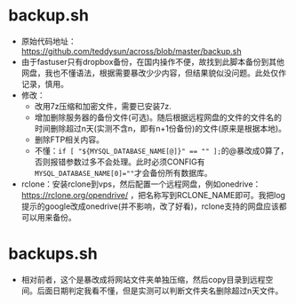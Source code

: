 # backup.sh
* 原始代码地址：https://github.com/teddysun/across/blob/master/backup.sh
* 由于fastuser只有dropbox备份，在国内操作不便，故找到此脚本备份到其他网盘，我也不懂语法，根据需要暴改少少内容，但结果貌似没问题。此处仅作记录，慎用。
* 修改：
  * 改用7z压缩和加密文件，需要已安装7z.
  * 增加删除服务器的备份文件(可选)。随后根据远程网盘的文件的文件名的时间删除超过n天(实测不含n，即有n+1份备份)的文件(原来是根据本地)。
  * 删除FTP相关内容。
  * 不懂：`if [ "${MYSQL_DATABASE_NAME[@]}" == "" ];`的@暴改成0算了，否则报错参数过多不会处理。此时必须CONFIG有`MYSQL_DATABASE_NAME[0]=""`才会备份所有数据库。
* rclone：安装rclone到vps，然后配置一个远程网盘，例如onedrive：https://rclone.org/opendrive/ ，把名称写到RCLONE_NAME即可。我把log提示的google改成onedrive(并不影响，改了好看)，rclone支持的网盘应该都可以用来备份。

# backups.sh
* 相对前者，这个是暴改成将网站文件夹单独压缩，然后copy目录到远程空间。后面日期判定我看不懂，但是实测可以判断文件夹名删除超过n天文件。
